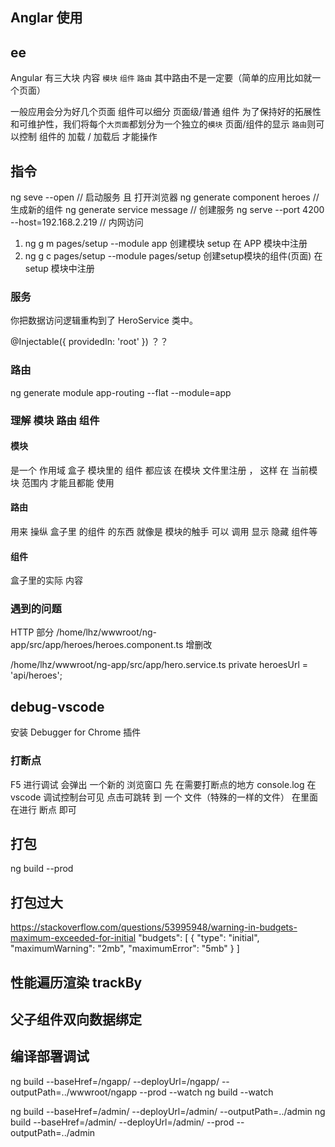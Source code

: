 ## Anglar 使用

## ee
Angular 有三大块 内容  `模块` `组件` `路由`  其中路由不是一定要（简单的应用比如就一个页面）

一般应用会分为好几个页面
组件可以细分 页面级/普通 组件
为了保持好的拓展性和可维护性，我们将每个`大页面`都划分为一个独立的`模块`
页面/组件的显示
`路由`则可以控制 组件的 加载 / 加载后 才能操作


## 指令
ng seve --open  // 启动服务 且 打开浏览器
ng generate component heroes // 生成新的组件
ng generate service message // 创建服务
ng serve --port 4200 --host=192.168.2.219 // 内网访问
1. ng g m pages/setup --module app   创建模块 setup 在 APP 模块中注册
2. ng g c pages/setup --module pages/setup  创建setup模块的组件(页面)   在setup 模块中注册
### 服务
你把数据访问逻辑重构到了 HeroService 类中。

@Injectable({
  providedIn: 'root'
})
？？


### 路由

ng generate module app-routing --flat --module=app




### 理解 模块 路由 组件 

#### 模块
是一个 作用域 盒子 
模块里的 组件 都应该 在模块 文件里注册 ， 这样 在 当前模块 范围内  才能且都能 使用
#### 路由
用来 操纵 盒子里 的组件 的东西
就像是 模块的触手
可以 调用 显示 隐藏 组件等
#### 组件
盒子里的实际 内容




###  遇到的问题

HTTP 部分
/home/lhz/wwwroot/ng-app/src/app/heroes/heroes.component.ts
增删改

/home/lhz/wwwroot/ng-app/src/app/hero.service.ts
private heroesUrl = 'api/heroes';  


## debug-vscode

安装 Debugger for Chrome 插件

### 打断点
F5 进行调试 会弹出 一个新的 浏览窗口
先 在需要打断点的地方 console.log   在 vscode 调试控制台可见
点击可跳转 到 一个 文件（特殊的一样的文件）
在里面 在进行 断点 即可

## 打包
ng build --prod

## 打包过大
https://stackoverflow.com/questions/53995948/warning-in-budgets-maximum-exceeded-for-initial
"budgets": [
   {
      "type": "initial",
      "maximumWarning": "2mb",
      "maximumError": "5mb"
   }
]

## 性能遍历渲染 trackBy

## 父子组件双向数据绑定

## 编译部署调试
ng build --baseHref=/ngapp/ --deployUrl=/ngapp/ --outputPath=../wwwroot/ngapp  --prod --watch
ng build --watch 

ng build --baseHref=/admin/ --deployUrl=/admin/ --outputPath=../admin
ng build --baseHref=/admin/ --deployUrl=/admin/ --prod --outputPath=../admin